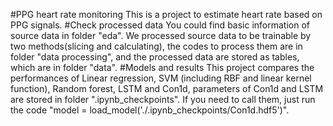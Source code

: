 #PPG heart rate monitoring
This is a project to estimate heart rate based on PPG signals.
#Check processed data
You could find basic information of source data in folder "eda". We processed source data to be trainable by two methods(slicing and calculating), the codes to process them are in folder "data processing", and the processed data are stored as tables, which are in folder "data".
#Models and results
This project compares the performances of Linear regression, SVM (including RBF and linear kernel function), Random forest, LSTM and Con1d, parameters of Con1d and LSTM are stored in folder ".ipynb_checkpoints". If you need to call them, just run the code "model = load_model('./.ipynb_checkpoints/Con1d.hdf5')".


